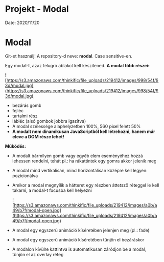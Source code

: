 # Projekt - Modal

Date: 2020/11/20

# **Modal**

Git-et használj! A repository-d neve: **modal**. Case sensitive-en.

Egy modal-t, azaz felugró ablakot kell készítened.
**A modal főbb részei:**

![https://s3.amazonaws.com/thinkific/file_uploads/219412/images/998/54f/93d/modal.jpg](https://s3.amazonaws.com/thinkific/file_uploads/219412/images/998/54f/93d/modal.jpg)

- bezárás gomb
- fejléc
- tartalmi rész
- lábléc (alsó gombok jobbra igazítva)
- A modal szélessége alaphelyzetben 100%, 560 pixel felett 50%
- **A modalt nem dinamikusan JavaScriptből kell létrehozni, hanem már eleve a DOM része lehet!**

**Működés:**

- A modalt bármilyen gomb vagy egyéb elem eseményéhez hozzá lehessen rendelni, tehát pl.: ha rákattintok egy gomra akkor jelenik meg
- A modal mind vertikálisan, mind horizontálisan középre kell legyen pozícionálva
- Amikor a modal megnyílik a hátteret egy részben áttetsző réteggel le kell takarni, a modal-t focusba kell helyezni

    ![https://s3.amazonaws.com/thinkific/file_uploads/219412/images/a0b/a49/b7f/modal-open.jpg](https://s3.amazonaws.com/thinkific/file_uploads/219412/images/a0b/a49/b7f/modal-open.jpg)

- A modal egy egyszerű animáció kíséretében jelenjen meg (pl.: fade)
- A modal egy egyszerű animáció kíséretében tűnjön el bezáráskor
- A modalon kívülre kattintva is automatikusan záródjon be a modal, tűnjön el az overlay réteg